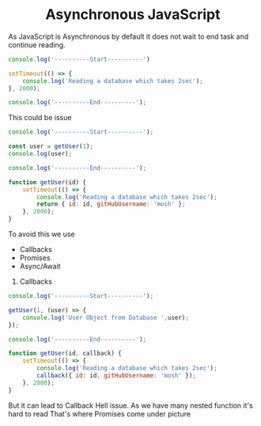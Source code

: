 <h1 align="center">Asynchronous JavaScript</h1>

As JavaScript is Asynchronous by default it does not wait 
to end task and continue reading.

```js
console.log('----------Start----------')

setTimeout(() => {
    console.log('Reading a database which takes 2sec');
}, 2000);

console.log('----------End----------');
```

This could be issue 

```js
console.log('----------Start----------');

const user = getUser(1);
console.log(user);

console.log('----------End----------');

function getUser(id) {
    setTimeout(() => {
        console.log('Reading a database which takes 2sec');
        return { id: id, gitHubUsername: 'mosh' };
    }, 2000);
}
```


To avoid this we use 
- Callbacks 
- Promises 
- Async/Await 

1. Callbacks

```js
console.log('----------Start----------');

getUser(1, (user) => {
    console.log('User Object from Database ',user);
});

console.log('----------End----------');

function getUser(id, callback) {
    setTimeout(() => {
        console.log('Reading a database which takes 2sec');
        callback({ id: id, gitHubUsername: 'mosh' });
    }, 2000);
}
```

But it can lead to Callback Hell issue.
As we have many nested function it's hard to read 
That's where Promises come under picture
